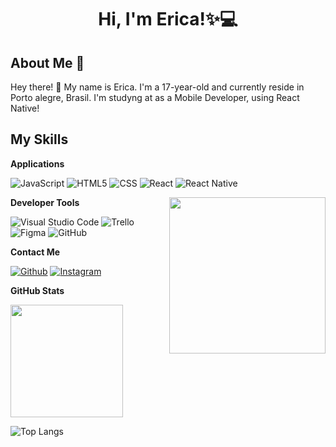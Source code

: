 <h1 align="center">Hi, I'm Erica!✨💻</h1>

## About Me :wave:

Hey there! 💙 My name is Erica. I'm a 17-year-old and currently reside in Porto alegre, Brasil. I'm studyng at as a Mobile Developer, using React Native!

 ## My Skills

 **Applications**

![JavaScript](https://img.shields.io/badge/-JavaScript-333333?style=flat&logo=javascript)
![HTML5](https://img.shields.io/badge/-HTML5-333333?style=flat&logo=HTML5)
![CSS](https://img.shields.io/badge/-CSS-333333?style=flat&logo=CSS3&logoColor=1572B6)
![React](https://img.shields.io/badge/-React-333333?style=flat&logo=react)
![React Native](https://img.shields.io/badge/-React%20Native-333333?style=flat&logo=react)

<img align= "right" width= "250" src= "https://pa1.narvii.com/6580/8098c6e9207376889eeb0532d9f5a0723c4d73f5_hq.gif"/>

**Developer Tools**

![Visual Studio Code](https://img.shields.io/badge/-Visual%20Studio%20Code-333333?style=flat&logo=visual-studio-code&logoColor=007ACC)
![Trello](https://img.shields.io/badge/-Trello-333333?style=flat&logo=trello&logoColor=007ACC)
![Figma](https://img.shields.io/badge/-Figma-333333?style=flat&logo=figma&logoColor=007ACC)
![GitHub](https://img.shields.io/badge/-GitHub-333333?style=flat&logo=github)

**Contact Me**

[![Github](https://img.shields.io/badge/-Github-333?style=flat&logo=Github&logoColor=white)](https://github.com/ericaabxx/ericaabxx/)
[![Instagram](https://img.shields.io/badge/-Instagram-c13584?style=flat&labelColor=c13584&logo=instagram&logoColor=white)](https://www.instagram.com/ericaab/)

**GitHub Stats**

<a href="https://github.com/ericaabxx" title="Perfil do Let">
  <img height="180em" src="https://github-readme-stats.vercel.app/api?username=ericaabxx&theme=dracula&show_icons=true" />
</a>

![Top Langs](https://github-readme-stats.vercel.app/api/top-langs/?username=ericaabxx&layout=compact&theme=radical)

